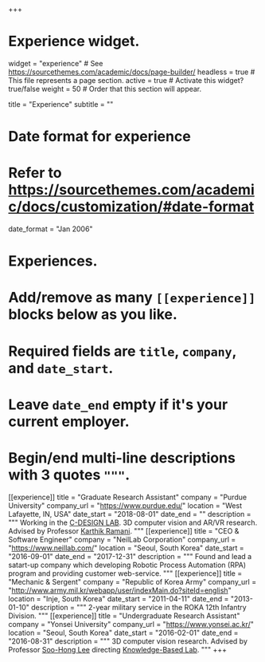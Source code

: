 +++
# Experience widget.
widget = "experience"  # See https://sourcethemes.com/academic/docs/page-builder/
headless = true  # This file represents a page section.
active = true  # Activate this widget? true/false
weight = 50  # Order that this section will appear.

title = "Experience"
subtitle = ""

# Date format for experience
#   Refer to https://sourcethemes.com/academic/docs/customization/#date-format
date_format = "Jan 2006"

# Experiences.
#   Add/remove as many `[[experience]]` blocks below as you like.
#   Required fields are `title`, `company`, and `date_start`.
#   Leave `date_end` empty if it's your current employer.
#   Begin/end multi-line descriptions with 3 quotes `"""`.
[[experience]]
  title = "Graduate Research Assistant"
  company = "Purdue University"
  company_url = "https://www.purdue.edu/"
  location = "West Lafayette, IN, USA"
  date_start = "2018-08-01"
  date_end = ""
  description = """
  Working in the [C-DESIGN LAB](https://engineering.purdue.edu/cdesign/wp/). 3D computer vision and AR/VR research. Advised by Professor [Karthik Ramani](https://engineering.purdue.edu/~ramani/wordpress/about/).
  """
[[experience]]
  title = "CEO & Software Engineer"
  company = "NeilLab Corporation"
  company_url = "https://www.neillab.com/"
  location = "Seoul, South Korea"
  date_start = "2016-09-01"
  date_end = "2017-12-31"
  description = """
  Found and lead a satart-up company which developing Robotic Process Automation (RPA) program and providing customer web-service.
  """
[[experience]]
  title = "Mechanic & Sergent"
  company = "Republic of Korea Army"
  company_url = "http://www.army.mil.kr/webapp/user/indexMain.do?siteId=english"
  location = "Inje, South Korea"
  date_start = "2011-04-11"
  date_end = "2013-01-10"
  description = """
  2-year military service in the ROKA 12th Infantry Division.
  """
[[experience]]
  title = "Undergraduate Research Assistant"
  company = "Yonsei University"
  company_url = "https://www.yonsei.ac.kr/"
  location = "Seoul, South Korea"
  date_start = "2016-02-01"
  date_end = "2016-08-31"
  description = """
  3D computer vision research. Advised by Professor [Soo-Hong Lee](http://kbd.yonsei.ac.kr/index.php?mid=page_EbTN09) directing [Knowledge-Based Lab](http://kbd.yonsei.ac.kr/).
  """
+++
